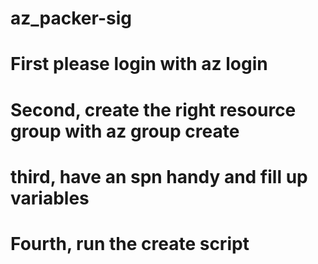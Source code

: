 # az_packer-sig

# First please login with az login
# Second, create the right resource group with az group create
# third, have an spn handy and fill up variables
# Fourth, run the create script
